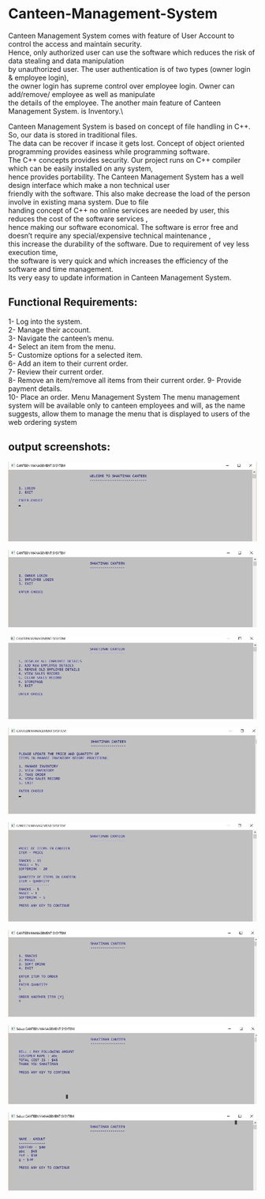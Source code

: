 # Canteen-Management-System
Canteen Management System comes with feature of User Account to control the access and maintain security.\
Hence, only authorized user can use the software which reduces the risk of data stealing and data manipulation\
by unauthorized user. The user authentication is of two types (owner login & employee login), \
the owner login has supreme control over employee login. Owner can add/remove/ employee as well as manipulate\
the details of the employee. The another main feature of Canteen Management System. is Inventory.\

Canteen Management System is based on concept of file handling in C++. So, our data is stored in traditional files.\
The data can be recover if incase it gets lost. Concept of object oriented programming provides easiness while programming software.\
The C++ concepts provides security. Our project runs on C++ compiler which can be easily installed on any system,\
hence provides portability. The Canteen Management System has a well design interface which make a non technical user\
friendly with the software. This also make decrease the load of the person involve in existing mana system. Due to file\
handing concept of C++ no online services are needed by user, this reduces the cost of the software services ,\
hence making our software economical. The software is error free and doesn’t require any special/expensive technical maintenance ,\
this increase the durability of the software. Due to requirement of vey less execution time,\
the software is very quick and which increases the efficiency of the software and time management.\
Its very easy to update information in Canteen Management System.

## Functional Requirements:
1- Log into the system.\
2- Manage their account.\
3- Navigate the canteen’s menu.\
4- Select an item from the menu.\
5- Customize options for a selected item.\
6- Add an item to their current order.\
7- Review their current order.\
8- Remove an item/remove all items from their current order. 9- Provide payment details.\
10- Place an order.
Menu Management System The menu management system will be available only to canteen employees and will, as the name suggests, allow them to manage the menu that is displayed to users of the web ordering system

## output screenshots:
![](image020.jpg)

![](image021.jpg)

![](image023.jpg)

![](image024.jpg)

![](image026.jpg)

![](image027.jpg)

![](image029.jpg)

![](image030.jpg)
